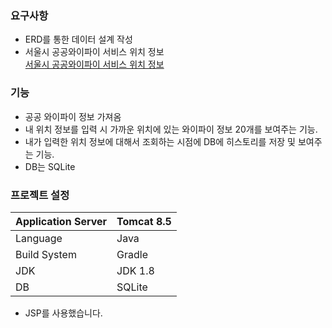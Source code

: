 ### 요구사항

- ERD를 통한 데이터 설계 작성
- 서울시 공공와이파이 서비스 위치 정보    
[서울시 공공와이파이 서비스 위치 정보](https://data.seoul.go.kr/dataList/OA-20883/S/1/datasetView.do)

### 기능

- 공공 와이파이 정보 가져옴
- 내 위치 정보를 입력 시 가까운 위치에 있는 와이파이 정보 20개를 보여주는 기능.
- 내가 입력한 위치 정보에 대해서 조회하는 시점에 DB에 히스토리를 저장 및 보여주는 기능.
- DB는 SQLite

### 프로젝트 설정

| Application Server | Tomcat 8.5 |
| --- | --- |
| Language | Java |
| Build System | Gradle |
| JDK | JDK 1.8 |
| DB | SQLite |

- JSP를 사용했습니다.
